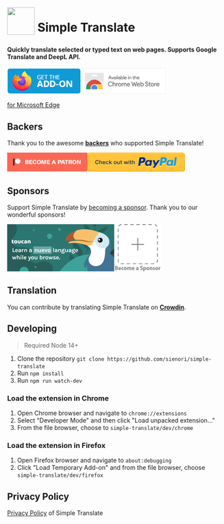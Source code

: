 # <sub><img src="/src/icons/64.png" width=64px height=64px></sub> Simple Translate

#### Quickly translate selected or typed text on web pages. Supports Google Translate and DeepL API.

[<img src="other/promotion/badges/firefox.png" align="left" alt="for Firefox">](https://addons.mozilla.org/firefox/addon/simple-translate/)

[<img src="other/promotion/badges/chrome.png" alt="for Chrome" height="60px">](https://chrome.google.com/webstore/detail/simple-translate/ibplnjkanclpjokhdolnendpplpjiace)

[for Microsoft Edge](https://microsoftedge.microsoft.com/addons/detail/cllnohpbfenopiakdcjmjcbaeapmkcdl)

## Backers

Thank you to the awesome **[backers](https://github.com/sienori/simple-translate/blob/master/BACKERS.md)** who supported Simple Translate!

[<img src="other/promotion/badges/patreon.png" alt="Became a Patreon" height="44px" align="left">](https://www.patreon.com/sienori)
[<img src="other/promotion/badges/paypal.png" alt="Check out with PayPal">](https://www.paypal.me/sienoriExt)

## Sponsors

Support Simple Translate by [becoming a sponsor](https://www.patreon.com/join/sienori). Thank you to our wonderful sponsors!

[<img src="docs/img/toucan.png" alt="Toucan" height=110px align="left">](https://jointoucan.com/partners/tab-session-manager)

[<img src="docs/img/becomeSponsor.png" alt="Become a Sponsor" height=110px>](https://www.patreon.com/join/sienori)

## Translation

You can contribute by translating Simple Translate on **[Crowdin](https://crowdin.com/project/simple-translate)**.

## Developing

> Required Node 14+

1. Clone the repository `git clone https://github.com/sienori/simple-translate`
2. Run `npm install`
3. Run `npm run watch-dev`

### Load the extension in Chrome

1. Open Chrome browser and navigate to `chrome://extensions`
2. Select "Developer Mode" and then click "Load unpacked extension..."
3. From the file browser, choose to `simple-translate/dev/chrome`

### Load the extension in Firefox

1. Open Firefox browser and navigate to `about:debugging`
2. Click "Load Temporary Add-on" and from the file browser, choose `simple-translate/dev/firefox`

## Privacy Policy

[Privacy Policy](https://simple-translate.sienori.com/privacy-policy) of Simple Translate
